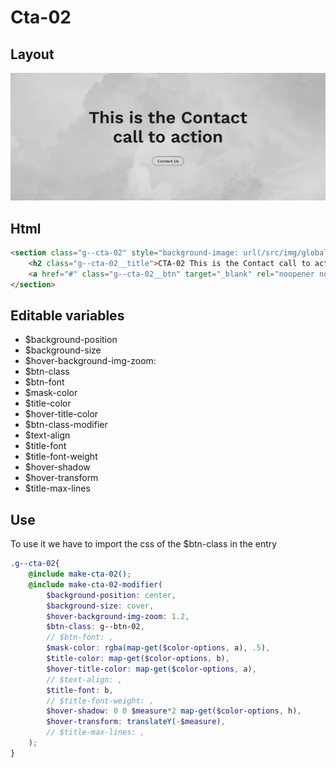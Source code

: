 # Cta-02

## Layout

![alt text][cta-02]

[cta-02]: /src/img/global-components/cta/cta-02.jpg

## Html

```html
<section class="g--cta-02" style="background-image: url(/src/img/global-components/bg-placeholder.jpg);">
    <h2 class="g--cta-02__title">CTA-02 This is the Contact call to action</h2>
    <a href="#" class="g--cta-02__btn" target="_blank" rel="noopener noreferrer">Contact Us</a>
</section>
```

## Editable variables

- $background-position
- $background-size
- $hover-background-img-zoom: 
- $btn-class
- $btn-font
- $mask-color
- $title-color
- $hover-title-color
- $btn-class-modifier
- $text-align
- $title-font
- $title-font-weight
- $hover-shadow
- $hover-transform
- $title-max-lines

## Use

To use it we have to import the css of the $btn-class in the entry

```scss
.g--cta-02{
    @include make-cta-02();
    @include make-cta-02-modifier(
        $background-position: center,
        $background-size: cover,
        $hover-background-img-zoom: 1.2,
        $btn-class: g--btn-02,
        // $btn-font: ,
        $mask-color: rgba(map-get($color-options, a), .5),
        $title-color: map-get($color-options, b),
        $hover-title-color: map-get($color-options, a),
        // $text-align: ,
        $title-font: b,
        // $title-font-weight: ,
        $hover-shadow: 0 0 $measure*2 map-get($color-options, h),
        $hover-transform: translateY(-$measure),
        // $title-max-lines: ,
    );
}
```
